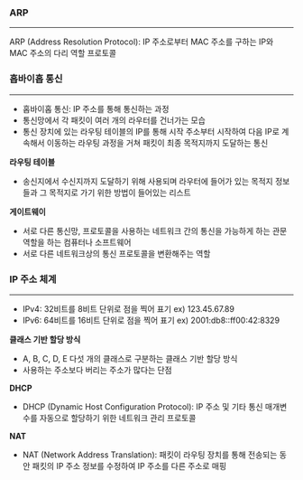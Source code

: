 ### ARP
---
ARP (Address Resolution Protocol): IP 주소로부터 MAC 주소를 구하는 IP와 MAC 주소의 다리 역할 프로토콜

### 홉바이홉 통신
---
- 홉바이홉 통신: IP 주소를 통해 통신하는 과정
- 통신망에서 각 패킷이 여러 개의 라우터를 건너가는 모습
- 통신 장치에 있는 라우팅 테이블의 IP를 통해 시작 주소부터 시작하여 다음 IP로 계속해서 이동하는 라우팅 과정을 거쳐 패킷이 최종 목적지까지 도달하는 통신

**라우팅 테이블**
- 송신지에서 수신지까지 도달하기 위해 사용되며 라우터에 들어가 있는 목적지 정보들과 그 목적지로 가기 위한 방법이 들어있는 리스트

**게이트웨이**
- 서로 다른 통신망, 프로토콜을 사용하는 네트워크 간의 통신을 가능하게 하는 관문 역할을 하는 컴퓨터나 소프트웨어
- 서로 다른 네트워크상의 통신 프로토콜을 변환해주는 역할

### IP 주소 체계
---
- IPv4: 32비트를 8비트 단위로 점을 찍어 표기 ex) 123.45.67.89
- IPv6: 64비트를 16비트 단위로 점을 찍어 표기 ex) 2001:db8::ff00:42:8329

**클래스 기반 할당 방식**
- A, B, C, D, E 다섯 개의 클래스로 구분하는 클래스 기반 할당 방식
- 사용하는 주소보다 버리는 주소가 많다는 단점

**DHCP**
- DHCP (Dynamic Host Configuration Protocol): IP 주소 및 기타 통신 매개변수를 자동으로 할당하기 위한 네트워크 관리 프로토콜

**NAT**
- NAT (Network Address Translation): 패킷이 라우팅 장치를 통해 전송되는 동안 패킷의 IP 주소 정보를 수정하여 IP 주소를 다른 주소로 매핑
